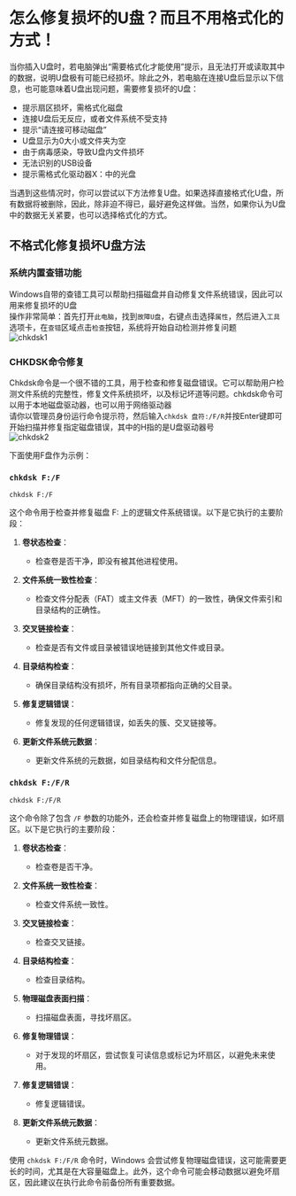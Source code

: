 # 怎么修复损坏的U盘？而且不用格式化的方式！

当你插入U盘时，若电脑弹出“需要格式化才能使用”提示，且无法打开或读取其中的数据，说明U盘极有可能已经损坏。除此之外，若电脑在连接U盘后显示以下信息，也可能意味着U盘出现问题，需要修复损坏的U盘：
- 提示扇区损坏，需格式化磁盘
- 连接U盘后无反应，或者文件系统不受支持
- 提示“请连接可移动磁盘”
- U盘显示为0大小或文件夹为空
- 由于病毒感染，导致U盘内文件损坏
- 无法识别的USB设备
- 提示需格式化驱动器X：中的光盘

当遇到这些情况时，你可以尝试以下方法修复U盘。如果选择直接格式化U盘，所有数据将被删除，因此，除非迫不得已，最好避免这样做。当然，如果你认为U盘中的数据无关紧要，也可以选择格式化的方式。

## 不格式化修复损坏U盘方法

### 系统内置查错功能
Windows自带的查错工具可以帮助扫描磁盘并自动修复文件系统错误，因此可以用来修复损坏的U盘  
操作非常简单：首先打开`此电脑`，找到`故障U盘`，右键点击选择`属性`，然后进入`工具`选项卡，在`查错`区域点击`检查`按钮，系统将开始自动检测并修复问题  
![chkdsk1](https://github.com/user-attachments/assets/340d9c1e-fb59-4677-b69c-1090f7e130c1)  

### CHKDSK命令修复
Chkdsk命令是一个很不错的工具，用于检查和修复磁盘错误。它可以帮助用户检测文件系统的完整性，修复文件系统损坏，以及标记坏道等问题。chkdsk命令可以用于本地磁盘驱动器，也可以用于网络驱动器  
请你以管理员身份运行命令提示符，然后输入`chkdsk 盘符:/F/R`并按Enter键即可开始扫描并修复指定磁盘错误，其中的H指的是U盘驱动器号  
![chkdsk2](https://github.com/user-attachments/assets/4cb3857a-c202-4474-b47c-8df290a93e5e)  

下面使用F盘作为示例：  
### `chkdsk F:/F`
```
chkdsk F:/F
```
这个命令用于检查并修复磁盘 F: 上的逻辑文件系统错误。以下是它执行的主要阶段：

1. **卷状态检查**：
   - 检查卷是否干净，即没有被其他进程使用。

2. **文件系统一致性检查**：
   - 检查文件分配表（FAT）或主文件表（MFT）的一致性，确保文件索引和目录结构的正确性。

3. **交叉链接检查**：
   - 检查是否有文件或目录被错误地链接到其他文件或目录。

4. **目录结构检查**：
   - 确保目录结构没有损坏，所有目录项都指向正确的父目录。

5. **修复逻辑错误**：
   - 修复发现的任何逻辑错误，如丢失的簇、交叉链接等。

6. **更新文件系统元数据**：
   - 更新文件系统的元数据，如目录结构和文件分配信息。

### `chkdsk F:/F/R`
```
chkdsk F:/F/R
```
这个命令除了包含 `/F` 参数的功能外，还会检查并修复磁盘上的物理错误，如坏扇区。以下是它执行的主要阶段：

1. **卷状态检查**：
   - 检查卷是否干净。

2. **文件系统一致性检查**：
   - 检查文件系统一致性。

3. **交叉链接检查**：
   - 检查交叉链接。

4. **目录结构检查**：
   - 检查目录结构。

5. **物理磁盘表面扫描**：
   - 扫描磁盘表面，寻找坏扇区。

6. **修复物理错误**：
   - 对于发现的坏扇区，尝试恢复可读信息或标记为坏扇区，以避免未来使用。

7. **修复逻辑错误**：
   - 修复逻辑错误。

8. **更新文件系统元数据**：
   - 更新文件系统元数据。

使用 `chkdsk F:/F/R` 命令时，Windows 会尝试修复物理磁盘错误，这可能需要更长的时间，尤其是在大容量磁盘上。此外，这个命令可能会移动数据以避免坏扇区，因此建议在执行此命令前备份所有重要数据。
